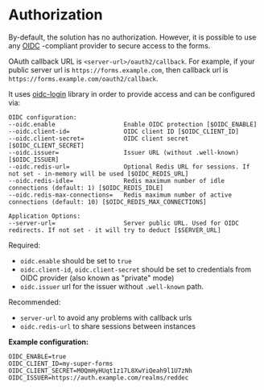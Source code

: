 # Authorization

By-default, the solution has no authorization. However, it is possible to use
any [OIDC](https://auth0.com/docs/authenticate/protocols/openid-connect-protocol#:~:text=OpenID%20Connect%20(OIDC)%20is%20an,obtain%20basic%20user%20profile%20information)
-compliant provider to secure
access to the forms.

OAuth callback URL is `<server-url>/oauth2/callback`. For example, if your public server url
is `https://forms.example.com`, then callback url is `https://forms.example.com/oauth2/callback`.

It uses [oidc-login](https://github.com/reddec/oidc-login) library in order to provide access and can be configured via:

    OIDC configuration:
    --oidc.enable                   Enable OIDC protection [$OIDC_ENABLE]
    --oidc.client-id=               OIDC client ID [$OIDC_CLIENT_ID]
    --oidc.client-secret=           OIDC client secret [$OIDC_CLIENT_SECRET]
    --oidc.issuer=                  Issuer URL (without .well-known) [$OIDC_ISSUER]
    --oidc.redis-url=               Optional Redis URL for sessions. If not set - in-memory will be used [$OIDC_REDIS_URL]
    --oidc.redis-idle=              Redis maximum number of idle connections (default: 1) [$OIDC_REDIS_IDLE]
    --oidc.redis-max-connections=   Redis maximum number of active connections (default: 10) [$OIDC_REDIS_MAX_CONNECTIONS]

    Application Options:
    --server-url=                   Server public URL. Used for OIDC redirects. If not set - it will try to deduct [$SERVER_URL]

Required:

- `oidc.enable` should be set to `true`
- `oidc.client-id`, `oidc.client-secret` should be set to credentials from OIDC provider (also known as "private" mode)
- `oidc.issuer` url for the issuer without `.well-known` path.

Recommended:

- `server-url` to avoid any problems with callback urls
- `oidc.redis-url` to share sessions between instances

**Example configuration:**

```
OIDC_ENABLE=true
OIDC_CLIENT_ID=my-super-forms
OIDC_CLIENT_SECRET=M0QmHyHUqt1z17L8XwYiQeah9l1U7zNh
OIDC_ISSUER=https://auth.example.com/realms/reddec
```